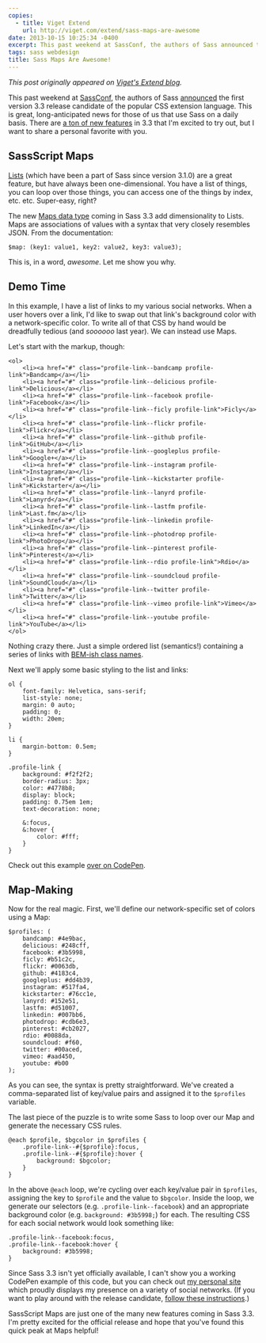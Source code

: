 ```yaml
---
copies:
  - title: Viget Extend
    url: http://viget.com/extend/sass-maps-are-awesome
date: 2013-10-15 10:25:34 -0400
excerpt: This past weekend at SassConf, the authors of Sass announced the first version 3.3 release candidate of the popular CSS extension language. There are a ton of new features in 3.3 that I'm excited to try out, but I want to share a personal favorite with you.
tags: sass webdesign
title: Sass Maps Are Awesome!
---
```


_This post originally appeared on [Viget's Extend blog](http://viget.com/extend/sass-maps-are-awesome)._

This past weekend at [SassConf](http://sassconf.com/), the authors of Sass [announced](https://twitter.com/SassCSS/status/389086335505805312) the first version 3.3 release candidate of the popular CSS extension language. This is great, long-anticipated news for those of us that use Sass on a daily basis. There are [a ton of new features](https://github.com/nex3/sass/blob/master/doc-src/SASS_CHANGELOG.md) in 3.3 that I'm excited to try out, but I want to share a personal favorite with you.


## SassScript Maps

[Lists](https://github.com/nex3/sass/blob/master/doc-src/SASS_CHANGELOG.md#lists) (which have been a part of Sass since version 3.1.0) are a great feature, but have always been one-dimensional. You have a list of things, you can loop over those things, you can access one of the things by index, etc. etc. Super-easy, right?

The new [Maps data type](https://github.com/nex3/sass/blob/master/doc-src/SASS_CHANGELOG.md#sassscript-maps) coming in Sass 3.3 add dimensionality to Lists. Maps are associations of values with a syntax that very closely resembles JSON. From the documentation:

	$map: (key1: value1, key2: value2, key3: value3);

This is, in a word, _awesome_. Let me show you why.


## Demo Time

In this example, I have a list of links to my various social networks. When a user hovers over a link, I'd like to swap out that link's background color with a network-specific color. To write all of that CSS by hand would be dreadfully tedious (and _soooooo_ last year). We can instead use Maps.

Let's start with the markup, though:

	<ol>
	    <li><a href="#" class="profile-link--bandcamp profile-link">Bandcamp</a></li>
	    <li><a href="#" class="profile-link--delicious profile-link">Delicious</a></li>
	    <li><a href="#" class="profile-link--facebook profile-link">Facebook</a></li>
	    <li><a href="#" class="profile-link--ficly profile-link">Ficly</a></li>
	    <li><a href="#" class="profile-link--flickr profile-link">Flickr</a></li>
	    <li><a href="#" class="profile-link--github profile-link">GitHub</a></li>
	    <li><a href="#" class="profile-link--googleplus profile-link">Google+</a></li>
	    <li><a href="#" class="profile-link--instagram profile-link">Instagram</a></li>
	    <li><a href="#" class="profile-link--kickstarter profile-link">Kickstarter</a></li>
	    <li><a href="#" class="profile-link--lanyrd profile-link">Lanyrd</a></li>
	    <li><a href="#" class="profile-link--lastfm profile-link">Last.fm</a></li>
	    <li><a href="#" class="profile-link--linkedin profile-link">LinkedIn</a></li>
	    <li><a href="#" class="profile-link--photodrop profile-link">PhotoDrop</a></li>
	    <li><a href="#" class="profile-link--pinterest profile-link">Pinterest</a></li>
	    <li><a href="#" class="profile-link--rdio profile-link">Rdio</a></li>
	    <li><a href="#" class="profile-link--soundcloud profile-link">SoundCloud</a></li>
	    <li><a href="#" class="profile-link--twitter profile-link">Twitter</a></li>
	    <li><a href="#" class="profile-link--vimeo profile-link">Vimeo</a></li>
	    <li><a href="#" class="profile-link--youtube profile-link">YouTube</a></li>
	</ol>

Nothing crazy there. Just a simple ordered list (semantics!) containing a series of links with [BEM-ish class names](http://csswizardry.com/2013/01/mindbemding-getting-your-head-round-bem-syntax/).

Next we'll apply some basic styling to the list and links:

	ol {
	    font-family: Helvetica, sans-serif;
	    list-style: none;
	    margin: 0 auto;
	    padding: 0;
	    width: 20em;
	}

	li {
	    margin-bottom: 0.5em;
	}

	.profile-link {
	    background: #f2f2f2;
	    border-radius: 3px;
	    color: #4778b8;
	    display: block;
	    padding: 0.75em 1em;
	    text-decoration: none;

	    &:focus,
	    &:hover {
	        color: #fff;
	    }
	}

Check out this example [over on CodePen](http://codepen.io/jgarber/pen/amDlI).


## Map-Making

Now for the real magic. First, we'll define our network-specific set of colors using a Map:

	$profiles: (
	    bandcamp: #4e9bac,
	    delicious: #248cff,
	    facebook: #3b5998,
	    ficly: #b51c2c,
	    flickr: #0063db,
	    github: #4183c4,
	    googleplus: #dd4b39,
	    instagram: #517fa4,
	    kickstarter: #76cc1e,
	    lanyrd: #152e51,
	    lastfm: #d51007,
	    linkedin: #007bb6,
	    photodrop: #cdb6e3,
	    pinterest: #cb2027,
	    rdio: #0088da,
	    soundcloud: #f60,
	    twitter: #00aced,
	    vimeo: #aad450,
	    youtube: #b00
	);

As you can see, the syntax is pretty straightforward. We've created a comma-separated list of key/value pairs and assigned it to the `$profiles` variable.

The last piece of the puzzle is to write some Sass to loop over our Map and generate the necessary CSS rules.

	@each $profile, $bgcolor in $profiles {
	    .profile-link--#{$profile}:focus,
	    .profile-link--#{$profile}:hover {
	        background: $bgcolor;
	    }
	}

In the above `@each` loop, we're cycling over each key/value pair in `$profiles`, assigning the key to `$profile` and the value to `$bgcolor`. Inside the loop, we generate our selectors (e.g. `.profile-link--facebook`) and an appropriate background color (e.g. `background: #3b5998;`) for each. The resulting CSS for each social network would look something like:

	.profile-link--facebook:focus,
	.profile-link--facebook:hover {
	    background: #3b5998;
	}

Since Sass 3.3 isn't yet officially available, I can't show you a working CodePen example of this code, but you can check out [my personal site](http://sixtwothree.org/) which proudly displays my presence on a variety of social networks. (If you want to play around with the release candidate, [follow these instructions](http://rubygems.org/gems/sass/versions/3.3.0.rc.1).)

SassScript Maps are just one of the many new features coming in Sass 3.3. I'm pretty excited for the official release and hope that you've found this quick peak at Maps helpful!